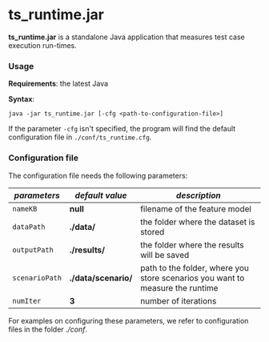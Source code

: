 # ts_runtime.jar

**ts_runtime.jar** is a standalone Java application that measures test case execution run-times.

### Usage

**Requirements**: the latest Java

**Syntax**:
```
java -jar ts_runtime.jar [-cfg <path-to-configuration-file>]
```

If the parameter `-cfg` isn't specified, the program will find the default configuration file in `./conf/ts_runtime.cfg`.

### Configuration file

The configuration file needs the following parameters:

| *parameters*        | *default value*      | *description*                                                                 |
|---------------------|----------------------|-------------------------------------------------------------------------------|
| ```nameKB```        | **null**             | filename of the feature model                                                 |
| ```dataPath```      | **./data/**          | the folder where the dataset is stored                                        |
| ```outputPath```    | **./results/**       | the folder where the results will be saved                                    |
| ```scenarioPath```  | **./data/scenario/** | path to the folder, where you store scenarios you want to measure the runtime |
| ```numIter```       | **3**                | number of iterations                                                          |

For examples on configuring these parameters, we refer to configuration files in the folder *./conf*.